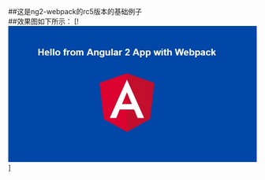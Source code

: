 ##这是ng2-webpack的rc5版本的基础例子
<br>
##效果图如下所示：
[!![rc5 版本的webpack的基础配置例子](https://github.com/tiantian2012/ng2_webpack_rc5/raw/master/xiaoguo/1.jpg)]